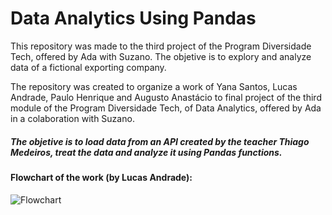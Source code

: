 # Data Analytics Using Pandas

This repository was made to the third project of the Program Diversidade Tech, offered by Ada with Suzano. The objetive is to explory and analyze data 
of a fictional exporting company.

The repository was created to organize a work of Yana Santos, Lucas Andrade, Paulo Henrique and Augusto Anastácio to final
project of the third module of the Program Diversidade Tech, of Data Analytics, offered by Ada in a colaboration with Suzano.

##### The objetive is to load data from an API created by the teacher Thiago Medeiros, treat the data and analyze it using Pandas functions.

#### Flowchart of the work (by Lucas Andrade):

![Flowchart](https://user-images.githubusercontent.com/59098432/202789750-2c5ea7a4-bdba-4e36-9515-8cc32bdc0ee2.png)
